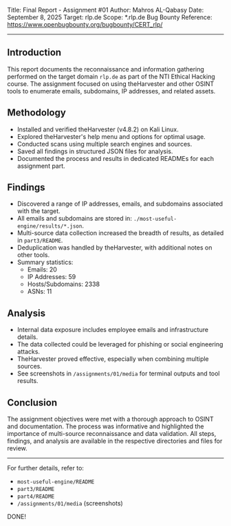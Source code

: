 Title: Final Report - Assignment #01
Author: Mahros AL-Qabasy
Date: September 8, 2025
Target: rlp.de
Scope: *.rlp.de
Bug Bounty Reference: https://www.openbugbounty.org/bugbounty/CERT_rlp/

---

## Introduction
This report documents the reconnaissance and information gathering performed on the target domain `rlp.de` as part of the NTI Ethical Hacking course. The assignment focused on using theHarvester and other OSINT tools to enumerate emails, subdomains, IP addresses, and related assets.

## Methodology
- Installed and verified theHarvester (v4.8.2) on Kali Linux.
- Explored theHarvester's help menu and options for optimal usage.
- Conducted scans using multiple search engines and sources.
- Saved all findings in structured JSON files for analysis.
- Documented the process and results in dedicated READMEs for each assignment part.

## Findings
- Discovered a range of IP addresses, emails, and subdomains associated with the target.
- All emails and subdomains are stored in: `./most-useful-engine/results/*.json`.
- Multi-source data collection increased the breadth of results, as detailed in `part3/README`.
- Deduplication was handled by theHarvester, with additional notes on other tools.
- Summary statistics:
    - Emails: 20
    - IP Addresses: 59
    - Hosts/Subdomains: 2338
    - ASNs: 11

## Analysis
- Internal data exposure includes employee emails and infrastructure details.
- The data collected could be leveraged for phishing or social engineering attacks.
- TheHarvester proved effective, especially when combining multiple sources.
- See screenshots in `/assignments/01/media` for terminal outputs and tool results.

## Conclusion
The assignment objectives were met with a thorough approach to OSINT and documentation. The process was informative and highlighted the importance of multi-source reconnaissance and data validation. All steps, findings, and analysis are available in the respective directories and files for review.

---

For further details, refer to:
- `most-useful-engine/README`
- `part3/README`
- `part4/README`
- `/assignments/01/media` (screenshots)

DONE!

